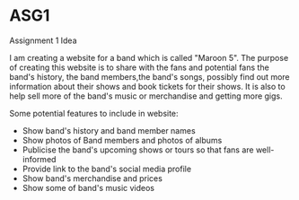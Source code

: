 # ASG1

<p>
Assignment 1 Idea

I am creating a website for a band which is called "Maroon 5". The purpose of creating this website is to share with the fans and potential fans the band's history, the band members,the band's songs, possibly find out more information about their shows and book tickets for their shows. It is also to help sell more of the band's music or merchandise and getting more gigs.

Some potential features to include in website:

<ul>
    <li>Show band's history and band member names</li>
    <li>Show photos of Band members and photos of albums</li>
    <li>Publicise the band's upcoming shows or tours so that fans are well-informed</li>
    <li>Provide link to the band's social media profile</li>
    <li>Show band's merchandise and prices</li>
    <li>Show some of band's music videos</li>
</ul>
</p>
